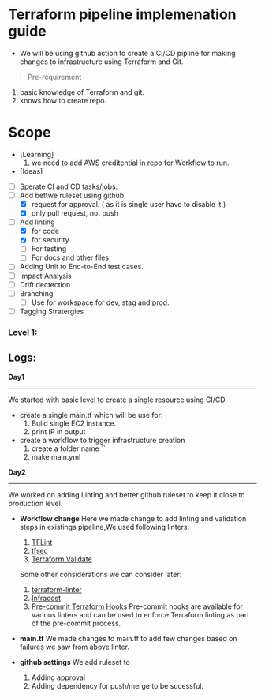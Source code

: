 # Terraform pipeline implemenation guide
- We will be using github action to create a CI/CD pipline for making changes to infrastructure using Terraform and Git.
> Pre-requirement
1. basic knowledge of Terraform and git.
2. knows how to create repo.
# Scope
- [Learning]
    1. we need to add AWS creditential in repo for Workflow to run.
- [Ideas]
 - [ ] Sperate CI and CD tasks/jobs.
 - [ ] Add bettwe ruleset using github
      - [x] request for approval. ( as it is single user have to disable it.)
      - [x] only pull request, not push 
 - [ ] Add linting
      - [x] for code
      - [x] for security
      - [ ] For testing
      - [ ] For docs and other files.
 - [ ] Adding Unit to End-to-End test cases.
 - [ ] Impact Analysis
 - [ ] Drift dectection
 - [ ] Branching
      - [ ] Use for workspace for dev, stag and prod.
 - [ ] Tagging Stratergies   
### Level 1:
## Logs:
**Day1**
- --------------
We  started with basic level to create a single resource using CI/CD.
- create a single main.tf which will be use for:
  1. Build single EC2 instance.
  2. print IP in output
- create a workflow to trigger infrastructure creation
  1. create a folder name ``
  2. make main.yml

**Day2**
- -------------
We worked on adding Linting and better github ruleset to keep it close to production level.
- **Workflow change**
     Here we made change to add linting and validation steps in existings pipeline,We used  following linters:
  1. [TFLint](https://github.com/terraform-linters/tflint)
  2. [tfsec](https://github.com/aquasecurity/tfsec)
  3. [Terraform Validate](https://www.terraform.io/docs/cli/commands/validate.html)
     
  Some other considerations we can consider later:
    1. [terraform-linter](https://github.com/terraform-linter/terraform-linter)
    2. [Infracost](https://github.com/infracost/infracost)
    3. [Pre-commit Terraform Hooks](https://github.com/antonbabenko/pre-commit-terraform)
     Pre-commit hooks are available for various linters and can be used to enforce Terraform linting as part of the pre-commit process.

- **main.tf**
   We made changes to main.tf to add few changes based on failures we saw from above linter.
- **github settings**
  We add ruleset to
   1. Adding approval
   2. Adding dependency for push/merge to be sucessful.
  
  
